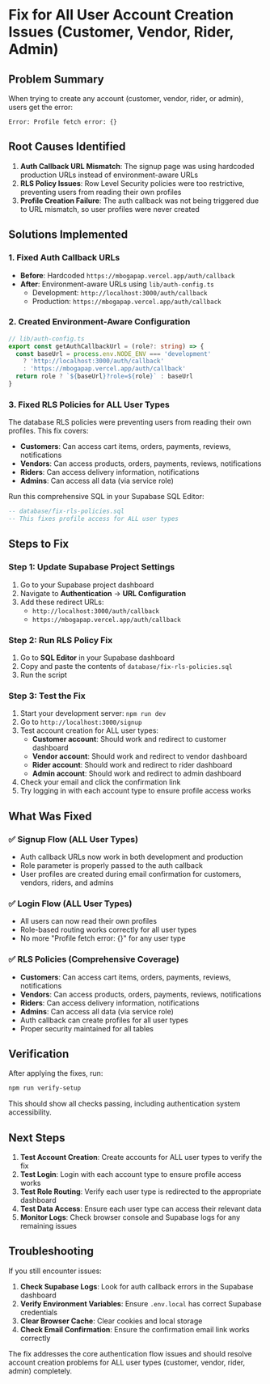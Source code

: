 # Fix for All User Account Creation Issues (Customer, Vendor, Rider, Admin)

## Problem Summary
When trying to create any account (customer, vendor, rider, or admin), users get the error:
```
Error: Profile fetch error: {}
```

## Root Causes Identified
1. **Auth Callback URL Mismatch**: The signup page was using hardcoded production URLs instead of environment-aware URLs
2. **RLS Policy Issues**: Row Level Security policies were too restrictive, preventing users from reading their own profiles
3. **Profile Creation Failure**: The auth callback was not being triggered due to URL mismatch, so user profiles were never created

## Solutions Implemented

### 1. Fixed Auth Callback URLs
- **Before**: Hardcoded `https://mbogapap.vercel.app/auth/callback`
- **After**: Environment-aware URLs using `lib/auth-config.ts`
  - Development: `http://localhost:3000/auth/callback`
  - Production: `https://mbogapap.vercel.app/auth/callback`

### 2. Created Environment-Aware Configuration
```typescript
// lib/auth-config.ts
export const getAuthCallbackUrl = (role?: string) => {
  const baseUrl = process.env.NODE_ENV === 'development' 
    ? 'http://localhost:3000/auth/callback'
    : 'https://mbogapap.vercel.app/auth/callback'
  return role ? `${baseUrl}?role=${role}` : baseUrl
}
```

### 3. Fixed RLS Policies for ALL User Types
The database RLS policies were preventing users from reading their own profiles. This fix covers:
- **Customers**: Can access cart items, orders, payments, reviews, notifications
- **Vendors**: Can access products, orders, payments, reviews, notifications  
- **Riders**: Can access delivery information, notifications
- **Admins**: Can access all data (via service role)

Run this comprehensive SQL in your Supabase SQL Editor:

```sql
-- database/fix-rls-policies.sql
-- This fixes profile access for ALL user types
```

## Steps to Fix

### Step 1: Update Supabase Project Settings
1. Go to your Supabase project dashboard
2. Navigate to **Authentication** → **URL Configuration**
3. Add these redirect URLs:
   - `http://localhost:3000/auth/callback`
   - `https://mbogapap.vercel.app/auth/callback`

### Step 2: Run RLS Policy Fix
1. Go to **SQL Editor** in your Supabase dashboard
2. Copy and paste the contents of `database/fix-rls-policies.sql`
3. Run the script

### Step 3: Test the Fix
1. Start your development server: `npm run dev`
2. Go to `http://localhost:3000/signup`
3. Test account creation for ALL user types:
   - **Customer account**: Should work and redirect to customer dashboard
   - **Vendor account**: Should work and redirect to vendor dashboard  
   - **Rider account**: Should work and redirect to rider dashboard
   - **Admin account**: Should work and redirect to admin dashboard
4. Check your email and click the confirmation link
5. Try logging in with each account type to ensure profile access works

## What Was Fixed

### ✅ Signup Flow (ALL User Types)
- Auth callback URLs now work in both development and production
- Role parameter is properly passed to the auth callback
- User profiles are created during email confirmation for customers, vendors, riders, and admins

### ✅ Login Flow (ALL User Types)
- All users can now read their own profiles
- Role-based routing works correctly for all user types
- No more "Profile fetch error: {}" for any user type

### ✅ RLS Policies (Comprehensive Coverage)
- **Customers**: Can access cart items, orders, payments, reviews, notifications
- **Vendors**: Can access products, orders, payments, reviews, notifications
- **Riders**: Can access delivery information, notifications
- **Admins**: Can access all data (via service role)
- Auth callback can create profiles for all user types
- Proper security maintained for all tables

## Verification

After applying the fixes, run:
```bash
npm run verify-setup
```

This should show all checks passing, including authentication system accessibility.

## Next Steps

1. **Test Account Creation**: Create accounts for ALL user types to verify the fix
2. **Test Login**: Login with each account type to ensure profile access works
3. **Test Role Routing**: Verify each user type is redirected to the appropriate dashboard
4. **Test Data Access**: Ensure each user type can access their relevant data
5. **Monitor Logs**: Check browser console and Supabase logs for any remaining issues

## Troubleshooting

If you still encounter issues:

1. **Check Supabase Logs**: Look for auth callback errors in the Supabase dashboard
2. **Verify Environment Variables**: Ensure `.env.local` has correct Supabase credentials
3. **Clear Browser Cache**: Clear cookies and local storage
4. **Check Email Confirmation**: Ensure the confirmation email link works correctly

The fix addresses the core authentication flow issues and should resolve account creation problems for ALL user types (customer, vendor, rider, admin) completely.

